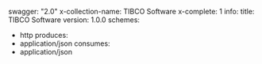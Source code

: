 swagger: "2.0"
x-collection-name: TIBCO Software
x-complete: 1
info:
  title: TIBCO Software
  version: 1.0.0
schemes:
- http
produces:
- application/json
consumes:
- application/json
